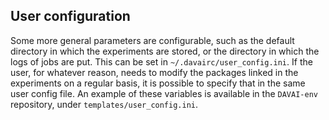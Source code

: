 ## User configuration

Some more general parameters are configurable, such as the default
directory in which the experiments are stored, or the directory in which
the logs of jobs are put. This can be set in
`~/.davairc/user_config.ini`. If the user, for whatever reason, needs
to modify the packages linked in the experiments on a regular basis, it
is possible to specify that in the same user config file. An example of
these variables is available in the `DAVAI-env` repository, under
`templates/user_config.ini`.

